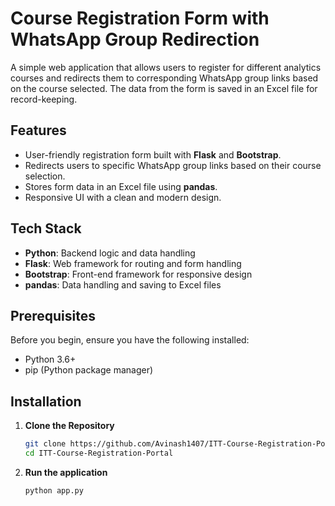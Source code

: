 # Course Registration Form with WhatsApp Group Redirection

A simple web application that allows users to register for different analytics courses and redirects them to corresponding WhatsApp group links based on the course selected. The data from the form is saved in an Excel file for record-keeping.

## Features
- User-friendly registration form built with **Flask** and **Bootstrap**.
- Redirects users to specific WhatsApp group links based on their course selection.
- Stores form data in an Excel file using **pandas**.
- Responsive UI with a clean and modern design.

## Tech Stack
- **Python**: Backend logic and data handling
- **Flask**: Web framework for routing and form handling
- **Bootstrap**: Front-end framework for responsive design
- **pandas**: Data handling and saving to Excel files

## Prerequisites
Before you begin, ensure you have the following installed:
- Python 3.6+
- pip (Python package manager)

## Installation

1. **Clone the Repository**
   ```bash
   git clone https://github.com/Avinash1407/ITT-Course-Registration-Portal.git
   cd ITT-Course-Registration-Portal
2. **Run the application**
   ```bash
   python app.py
